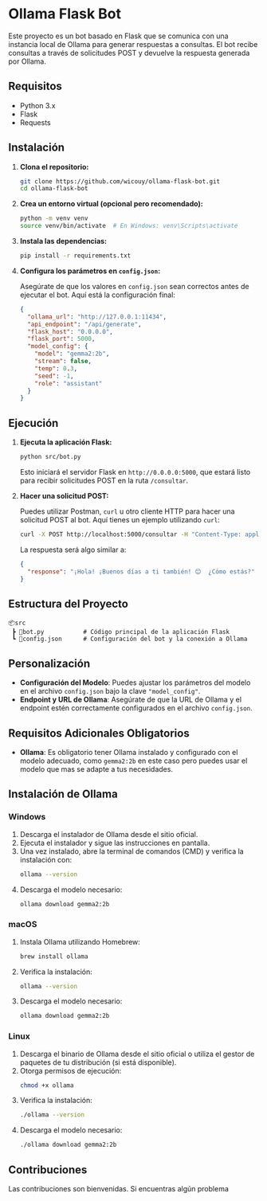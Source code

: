 # Ollama Flask Bot

Este proyecto es un bot basado en Flask que se comunica con una instancia local de Ollama para generar respuestas a consultas. El bot recibe consultas a través de solicitudes POST y devuelve la respuesta generada por Ollama.

## Requisitos

- Python 3.x
- Flask
- Requests

## Instalación

1. **Clona el repositorio:**

   ```bash
   git clone https://github.com/wicouy/ollama-flask-bot.git
   cd ollama-flask-bot
   ```

2. **Crea un entorno virtual (opcional pero recomendado):**

   ```bash
   python -m venv venv
   source venv/bin/activate  # En Windows: venv\Scripts\activate
   ```

3. **Instala las dependencias:**

   ```bash
   pip install -r requirements.txt
   ```

4. **Configura los parámetros en `config.json`:**

   Asegúrate de que los valores en `config.json` sean correctos antes de ejecutar el bot. Aquí está la configuración final:

   ```json
   {
     "ollama_url": "http://127.0.0.1:11434",
     "api_endpoint": "/api/generate",
     "flask_host": "0.0.0.0",
     "flask_port": 5000,
     "model_config": {
       "model": "gemma2:2b",
       "stream": false,
       "temp": 0.3,
       "seed": -1,
       "role": "assistant"
     }
   }
   ```

## Ejecución

1. **Ejecuta la aplicación Flask:**

   ```bash
   python src/bot.py
   ```

   Esto iniciará el servidor Flask en `http://0.0.0.0:5000`, que estará listo para recibir solicitudes POST en la ruta `/consultar`.

2. **Hacer una solicitud POST:**

   Puedes utilizar Postman, `curl` u otro cliente HTTP para hacer una solicitud POST al bot. Aquí tienes un ejemplo utilizando `curl`:

   ```bash
   curl -X POST http://localhost:5000/consultar -H "Content-Type: application/json" -d '{"consulta": "hola, buenos dias"}'
   ```

   La respuesta será algo similar a:

   ```json
   {
     "response": "¡Hola! ¡Buenos días a ti también! 😊  ¿Cómo estás?"
   }
   ```

## Estructura del Proyecto

```
📦src
 ┣ 📜bot.py           # Código principal de la aplicación Flask
 ┗ 📜config.json      # Configuración del bot y la conexión a Ollama
```

## Personalización

- **Configuración del Modelo**: Puedes ajustar los parámetros del modelo en el archivo `config.json` bajo la clave `"model_config"`.
- **Endpoint y URL de Ollama**: Asegúrate de que la URL de Ollama y el endpoint estén correctamente configurados en el archivo `config.json`.

## Requisitos Adicionales Obligatorios

- **Ollama**: Es obligatorio tener Ollama instalado y configurado con el modelo adecuado, como `gemma2:2b` en este caso pero puedes usar el modelo que mas se adapte a tus necesidades.

## Instalación de Ollama

### Windows

1. Descarga el instalador de Ollama desde el sitio oficial.
2. Ejecuta el instalador y sigue las instrucciones en pantalla.
3. Una vez instalado, abre la terminal de comandos (CMD) y verifica la instalación con:
   ```bash
   ollama --version
   ```
4. Descarga el modelo necesario:
   ```bash
   ollama download gemma2:2b
   ```

### macOS

1. Instala Ollama utilizando Homebrew:
   ```bash
   brew install ollama
   ```
2. Verifica la instalación:
   ```bash
   ollama --version
   ```
3. Descarga el modelo necesario:
   ```bash
   ollama download gemma2:2b
   ```

### Linux

1. Descarga el binario de Ollama desde el sitio oficial o utiliza el gestor de paquetes de tu distribución (si está disponible).
2. Otorga permisos de ejecución:
   ```bash
   chmod +x ollama
   ```
3. Verifica la instalación:
   ```bash
   ./ollama --version
   ```
4. Descarga el modelo necesario:
   ```bash
   ./ollama download gemma2:2b
   ```

## Contribuciones

Las contribuciones son bienvenidas. Si encuentras algún problema
